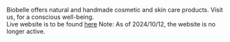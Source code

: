 
Biobelle offers natural and handmade cosmetic and skin care products. Visit us, for a conscious well-being.\
Live website is to be found [here](https://www.biobelle.ca/)
Note: As of 2024/10/12, the website is no longer active.
